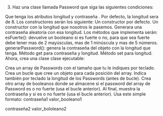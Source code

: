 3) Haz una clase llamada Password que siga las siguientes condiciones:

Que tenga los atributos longitud y contraseña . Por defecto, la longitud sera de 8.
Los constructores serán los siguiente:
Un constructor por defecto.
Un constructor con la longitud que nosotros le pasemos. Generara una contraseña aleatoria con esa longitud.
Los métodos que implementa serán:
esFuerte(): devuelve un booleano si es fuerte o no, para que sea fuerte debe tener mas de 2 mayúsculas, mas de 1 minúscula y mas de 5 números.
generarPassword():  genera la contraseña del objeto con la longitud que tenga.
Método get para contraseña y longitud.
Método set para longitud.
Ahora, crea una clase clase ejecutable:

Crea un array de Passwords con el tamaño que tu le indiques por teclado.
Crea un bucle que cree un objeto para cada posición del array.
Indica también por teclado la longitud de los Passwords (antes de bucle).
Crea otro array de booleanos donde se almacene si el password del array de Password es o no fuerte (usa el bucle anterior).
Al final, muestra la contraseña y si es o no fuerte (usa el bucle anterior). Usa este simple formato:
contraseña1 valor_booleano1

contraseña2 valor_bololeano2